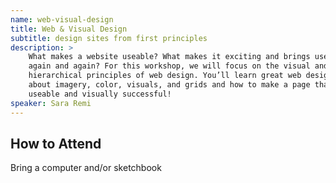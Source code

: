 ```yaml
---
name: web-visual-design
title: Web & Visual Design
subtitle: design sites from first principles
description: >
    What makes a website useable? What makes it exciting and brings users back
    again and again? For this workshop, we will focus on the visual and
    hierarchical principles of web design. You’ll learn great web design basics
    about imagery, color, visuals, and grids and how to make a page that is both
    useable and visually successful!
speaker: Sara Remi
---
```


## How to Attend

Bring a computer and/or sketchbook

